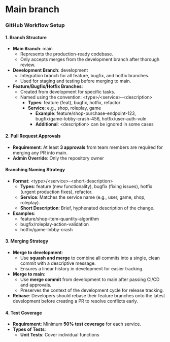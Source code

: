 # Main branch

### **GitHub Workflow Setup**

#### **1. Branch Structure**

- **Main Branch**: main
  - Represents the production-ready codebase.
  - Only accepts merges from the development branch after thorough review.
- **Development Branch**: development
  - Integration branch for all feature, bugfix, and hotfix branches.
  - Used for staging and testing before merging to main.
- **Feature/Bugfix/Hotfix Branches**:
  - Created from development for specific tasks.
  - Named using the convention: \<type>/\<service>-\<description>
    - **Types**: feature (feat), bugfix, hotfix, refactor
    - **Service**: e.g., shop, roleplay, game
      - **Example**: feature/shop-purchase-endpoint-123, bugfix/game-lobby-crash-456, hotfix/user-auth-vuln
      - **Additional**: \<description> can be ignored in some cases

#### **2. Pull Request Approvals**

- **Requirement**: At least **3 approvals** from team members are required for merging any PR into main.
- **Admin Override**: Only the repository owner

#### **Branching Naming Strategy**

- **Format**: \<type>/\<service>-\<short-description>
  - **Types**: feature (new functionality), bugfix (fixing issues), hotfix (urgent production fixes), refactor.
  - **Service**: Matches the service name (e.g., user, game, shop, roleplay).
  - **Short Description**: Brief, hyphenated description of the change.
- **Examples**:
  - feature/shop-item-quantity-algorithm
  - bugfix/roleplay-action-validation
  - hotfix/game-lobby-crash

#### **3. Merging Strategy**

- **Merge to development**:
  - Use **squash and merge** to combine all commits into a single, clean commit with a descriptive message.
  - Ensures a linear history in development for easier tracking.
- **Merge to main**:
  - Use **merge commit** from development to main after passing CI/CD and approvals.
  - Preserves the context of the development cycle for release tracking.
- **Rebase**: Developers should rebase their feature branches onto the latest development before creating a PR to resolve conflicts early.

#### **4. Test Coverage**

- **Requirement**: Minimum **50% test coverage** for each service.
- **Types of Tests**:
  - **Unit Tests**: Cover individual functions
